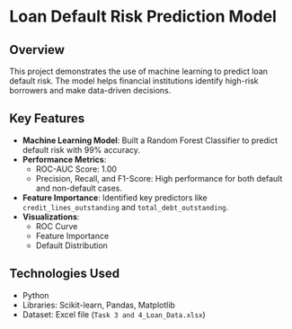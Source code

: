 # Loan Default Risk Prediction Model

## Overview
This project demonstrates the use of machine learning to predict loan default risk. The model helps financial institutions identify high-risk borrowers and make data-driven decisions.

## Key Features
- **Machine Learning Model**: Built a Random Forest Classifier to predict default risk with 99% accuracy.
- **Performance Metrics**:
  - ROC-AUC Score: 1.00
  - Precision, Recall, and F1-Score: High performance for both default and non-default cases.
- **Feature Importance**: Identified key predictors like `credit_lines_outstanding` and `total_debt_outstanding`.
- **Visualizations**: 
  - ROC Curve
  - Feature Importance
  - Default Distribution

## Technologies Used
- Python
- Libraries: Scikit-learn, Pandas, Matplotlib
- Dataset: Excel file (`Task 3 and 4_Loan_Data.xlsx`)

